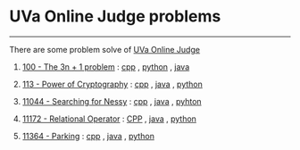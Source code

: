 <h1>UVa Online Judge problems</h1>   

___



There are some problem solve of
[UVa Online Judge](https://onlinejudge.org/)

<ol>
<li>

[100 - The 3n + 1 problem](https://onlinejudge.org/index.php?option=com_onlinejudge&Itemid=8&page=show_problem&problem=36) : 
[cpp](https://github.com/Jubayer934/UVa-Problem-Solve/blob/master/p100.cpp) , [python](https://github.com/Jubayer934/UVa-Problem-Solve/blob/master/p100.py) , [java](https://github.com/Jubayer934/UVa-Problem-Solve/blob/master/p100.java)</li>
<li>

[113 - Power of Cryptography](https://onlinejudge.org/index.php?option=com_onlinejudge&Itemid=8&page=show_problem&problem=49) : [cpp](https://github.com/Jubayer934/UVa-Problem-Solve/blob/master/p113.cpp) , [java](https://github.com/Jubayer934/UVa-Problem-Solve/blob/master/p113.java) , [python](https://github.com/Jubayer934/UVa-Problem-Solve/blob/master/p113.py)</li>
<li>

[11044 - Searching for Nessy](https://onlinejudge.org/index.php?option=com_onlinejudge&Itemid=8&page=show_problem&problem=1985) : [cpp](https://github.com/Jubayer934/UVa-Problem-Solve/blob/master/p11044.cpp) , [java](https://github.com/Jubayer934/UVa-Problem-Solve/blob/master/p11044.java) , [pyhton](https://github.com/Jubayer934/UVa-Problem-Solve/blob/master/p11044.py)</li>
<li>

[11172 - Relational Operator](https://onlinejudge.org/index.php?option=com_onlinejudge&Itemid=8&page=show_problem&problem=2113) : [CPP](https://github.com/Jubayer934/UVa-Problem-Solve/blob/master/p11172.cpp) , [java](https://github.com/Jubayer934/UVa-Problem-Solve/blob/master/p11172.java) , [python](https://github.com/Jubayer934/UVa-Problem-Solve/blob/master/p11172.py)</li>
<li>

[11364 - Parking](https://onlinejudge.org/index.php?option=com_onlinejudge&Itemid=8&page=show_problem&problem=2349) : [cpp](https://github.com/Jubayer934/UVa-Problem-Solve/blob/master/p11364.cpp) , [java](https://github.com/Jubayer934/UVa-Problem-Solve/blob/master/p11364.java) , [python](https://github.com/Jubayer934/UVa-Problem-Solve/blob/master/p11364.py)</li>